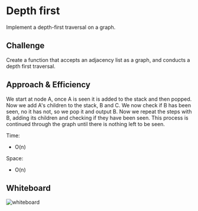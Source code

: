 # Depth first

Implement a depth-first traversal on a graph.

## Challenge

Create a function that accepts an adjacency list as a graph, and conducts a depth first traversal.

## Approach & Efficiency

We start at node A, once A is seen it is added to the stack and then popped. Now we add A's children to the stack, B and C. We now check if B has been seen, no it has not, so we pop it and output B. Now we repeat the steps with B, adding its children and checking if they have been seen. This process is continued through the graph until there is nothing left to be seen.

Time:
- O(n)

Space:
- O(n)

## Whiteboard

![whiteboard](../images/CC38.PNG)
